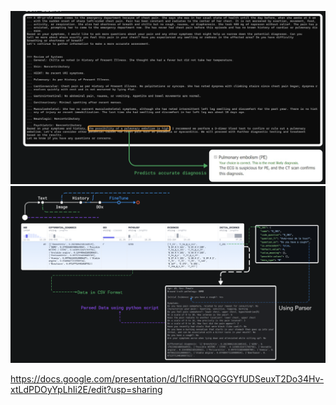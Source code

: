 
![alt text](ddx-llama.png)
![alt text](image-1.png)

https://docs.google.com/presentation/d/1clfiRNQQGGYfUDSeuxT2Do34Hv-xtLdPDOyYpLhIi2E/edit?usp=sharing